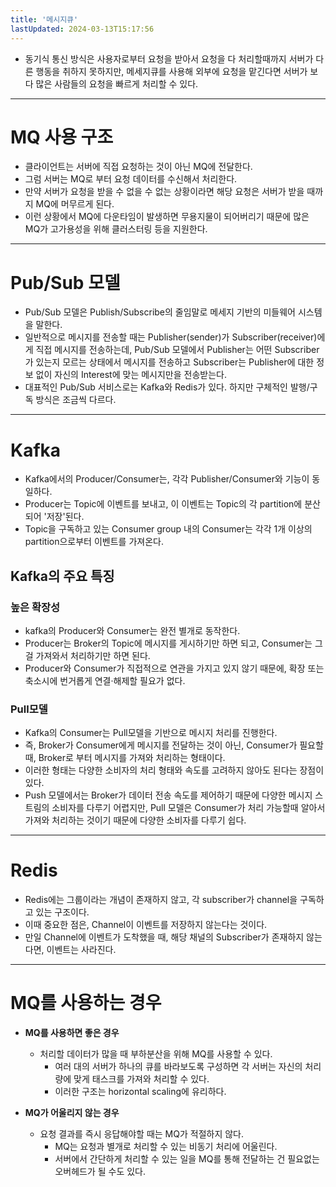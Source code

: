 ```yaml
---
title: '메시지큐'
lastUpdated: 2024-03-13T15:17:56
---
```


- 동기식 통신 방식은 사용자로부터 요청을 받아서 요청을 다 처리할때까지 서버가 다른 행동을 취하지 못하지만, 메세지큐를 사용해 외부에 요청을 맡긴다면 서버가 보다 많은 사람들의 요청을 빠르게 처리할 수 있다. 

---

# MQ 사용 구조
- 클라이언트는 서버에 직접 요청하는 것이 아닌 MQ에 전달한다.
- 그럼 서버는 MQ로 부터 요청 데이터를 수신해서 처리한다.
- 만약 서버가 요청을 받을 수 없을 수 없는 상황이라면 해당 요청은 서버가 받을 때까지 MQ에 머무르게 된다.
- 이런 상황에서 MQ에 다운타임이 발생하면 무용지물이 되어버리기 때문에 많은 MQ가 고가용성을 위해 클러스터링 등을 지원한다.

---

# Pub/Sub 모델

- Pub/Sub 모델은 Publish/Subscribe의 줄임말로 메세지 기반의 미들웨어 시스템을 말한다. 
- 일반적으로 메시지를 전송할 때는 Publisher(sender)가 Subscriber(receiver)에게 직접 메시지를 전송하는데, Pub/Sub 모델에서 Publisher는 어떤 Subscriber가 있는지 모르는 상태에서 메시지를 전송하고 Subscriber는 Publisher에 대한 정보 없이 자신의 Interest에 맞는 메시지만을 전송받는다.  
- 대표적인 Pub/Sub 서비스로는 Kafka와 Redis가 있다. 하지만 구체적인 발행/구독 방식은 조금씩 다르다.

---

# Kafka
- Kafka에서의 Producer/Consumer는, 각각 Publisher/Consumer와 기능이 동일하다. 
- Producer는 Topic에 이벤트를 보내고, 이 이벤트는 Topic의 각 partition에 분산되어 '저장'된다. 
- Topic을 구독하고 있는 Consumer group 내의 Consumer는 각각 1개 이상의 partition으로부터 이벤트를 가져온다.

## Kafka의 주요 특징
### 높은 확장성
- kafka의 Producer와 Consumer는 완전 별개로 동작한다. 
- Producer는 Broker의 Topic에 메시지를 게시하기만 하면 되고, Consumer는 그걸 가져와서 처리하기만 하면 된다.
- Producer와 Consumer가 직접적으로 연관을 가지고 있지 않기 때문에, 확장 또는 축소시에 번거롭게 연결·해제할 필요가 없다. 

### Pull모델

- Kafka의 Consumer는 Pull모델을 기반으로 메시지 처리를 진행한다. 
- 즉, Broker가 Consumer에게 메시지를 전달하는 것이 아닌, Consumer가 필요할때, Broker로 부터 메시지를 가져와 처리하는 형태이다.
- 이러한 형태는 다양한 소비자의 처리 형태와 속도를 고려하지 않아도 된다는 장점이 있다.
- Push 모델에서는 Broker가 데이터 전송 속도를 제어하기 때문에 다양한 메시지 스트림의 소비자를 다루기 어렵지만, Pull 모델은 Consumer가 처리 가능할때 알아서 가져와 처리하는 것이기 때문에 다양한 소비자를 다루기 쉽다. 

---

# Redis

- Redis에는 그룹이라는 개념이 존재하지 않고, 각 subscriber가 channel을 구독하고 있는 구조이다.
- 이때 중요한 점은, Channel이 이벤트를 저장하지 않는다는 것이다. 
- 만일 Channel에 이벤트가 도착했을 때, 해당 채널의 Subscriber가 존재하지 않는다면, 이벤트는 사라진다. 

---

# MQ를 사용하는 경우

- **MQ를 사용하면 좋은 경우**
  - 처리할 데이터가 많을 때 부하분산을 위해 MQ를 사용할 수 있다.
    - 여러 대의 서버가 하나의 큐를 바라보도록 구성하면 각 서버는 자신의 처리량에 맞게 태스크를 가져와 처리할 수 있다.
    - 이러한 구조는 horizontal scaling에 유리하다.

- **MQ가 어울리지 않는 경우**
  - 요청 결과를 즉시 응답해야할 때는 MQ가 적절하지 않다.
    - MQ는 요청과 별개로 처리할 수 있는 비동기 처리에 어울린다.
    - 서버에서 간단하게 처리할 수 있는 일을 MQ를 통해 전달하는 건 필요없는 오버헤드가 될 수도 있다.